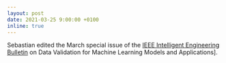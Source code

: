 ```yaml
---
layout: post
date: 2021-03-25 9:00:00 +0100
inline: true
---
```


Sebastian edited the March special issue of the [IEEE Intelligent Engineering Bulletin](http://sites.computer.org/debull/A21mar/issue1.htm) on Data Validation for Machine Learning Models and Applications].
